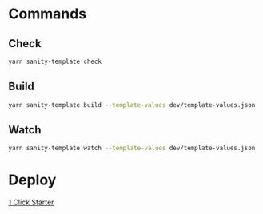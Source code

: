 # Commands

## Check

```sh
yarn sanity-template check
```

## Build

```sh
yarn sanity-template build --template-values dev/template-values.json
```

## Watch

```sh
yarn sanity-template watch --template-values dev/template-values.json
```

# Deploy

[1 Click Starter](https://sanity.io/create?template=<github-username>/repository-name)
